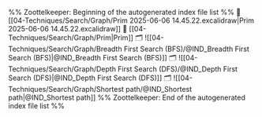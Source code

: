 %% Zoottelkeeper: Beginning of the autogenerated index file list  %%
📄 [[04-Techniques/Search/Graph/Prim 2025-06-06 14.45.22.excalidraw|Prim 2025-06-06 14.45.22.excalidraw]]
📄 [[04-Techniques/Search/Graph/Prim|Prim]]
🗂️ ![[04-Techniques/Search/Graph/Breadth First Search (BFS)/@IND_Breadth First Search (BFS)|@IND_Breadth First Search (BFS)]]
🗂️ ![[04-Techniques/Search/Graph/Depth First Search (DFS)/@IND_Depth First Search (DFS)|@IND_Depth First Search (DFS)]]
🗂️ ![[04-Techniques/Search/Graph/Shortest path/@IND_Shortest path|@IND_Shortest path]]
%% Zoottelkeeper: End of the autogenerated index file list  %%
